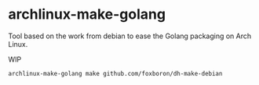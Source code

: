 archlinux-make-golang
=====================

Tool based on the work from debian to ease the Golang packaging on Arch Linux.
  
WIP
  
```
archlinux-make-golang make github.com/foxboron/dh-make-debian
```
